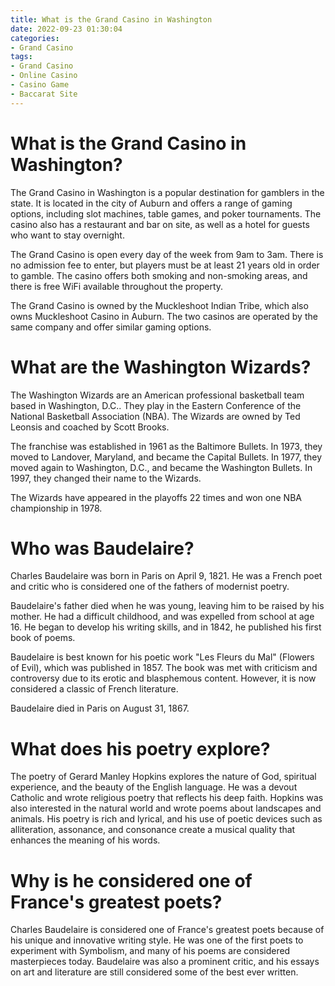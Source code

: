 ```yaml
---
title: What is the Grand Casino in Washington 
date: 2022-09-23 01:30:04
categories:
- Grand Casino
tags:
- Grand Casino
- Online Casino
- Casino Game
- Baccarat Site
---
```



#  What is the Grand Casino in Washington? 
The Grand Casino in Washington is a popular destination for gamblers in the state. It is located in the city of Auburn and offers a range of gaming options, including slot machines, table games, and poker tournaments. The casino also has a restaurant and bar on site, as well as a hotel for guests who want to stay overnight.

The Grand Casino is open every day of the week from 9am to 3am. There is no admission fee to enter, but players must be at least 21 years old in order to gamble. The casino offers both smoking and non-smoking areas, and there is free WiFi available throughout the property.

The Grand Casino is owned by the Muckleshoot Indian Tribe, which also owns Muckleshoot Casino in Auburn. The two casinos are operated by the same company and offer similar gaming options.

#  What are the Washington Wizards? 

The Washington Wizards are an American professional basketball team based in Washington, D.C.. They play in the Eastern Conference of the National Basketball Association (NBA). The Wizards are owned by Ted Leonsis and coached by Scott Brooks.

The franchise was established in 1961 as the Baltimore Bullets. In 1973, they moved to Landover, Maryland, and became the Capital Bullets. In 1977, they moved again to Washington, D.C., and became the Washington Bullets. In 1997, they changed their name to the Wizards.

The Wizards have appeared in the playoffs 22 times and won one NBA championship in 1978.

#  Who was Baudelaire? 

Charles Baudelaire was born in Paris on April 9, 1821. He was a French poet and critic who is considered one of the fathers of modernist poetry.

Baudelaire's father died when he was young, leaving him to be raised by his mother. He had a difficult childhood, and was expelled from school at age 16. He began to develop his writing skills, and in 1842, he published his first book of poems.

Baudelaire is best known for his poetic work "Les Fleurs du Mal" (Flowers of Evil), which was published in 1857. The book was met with criticism and controversy due to its erotic and blasphemous content. However, it is now considered a classic of French literature.

Baudelaire died in Paris on August 31, 1867.

#  What does his poetry explore? 

The poetry of Gerard Manley Hopkins explores the nature of God, spiritual experience, and the beauty of the English language. He was a devout Catholic and wrote religious poetry that reflects his deep faith. Hopkins was also interested in the natural world and wrote poems about landscapes and animals. His poetry is rich and lyrical, and his use of poetic devices such as alliteration, assonance, and consonance create a musical quality that enhances the meaning of his words.

#  Why is he considered one of France's greatest poets?

Charles Baudelaire is considered one of France's greatest poets because of his unique and innovative writing style. He was one of the first poets to experiment with Symbolism, and many of his poems are considered masterpieces today. Baudelaire was also a prominent critic, and his essays on art and literature are still considered some of the best ever written.